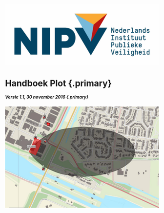 ![NIPV Logo](images/Logo-NIPV.jpg)

# Handboek Plot {.primary}
##### Versie 1.1, 30 november 2016 {.primary}

![Gasmal voorbeeld](images/2.jpg)
